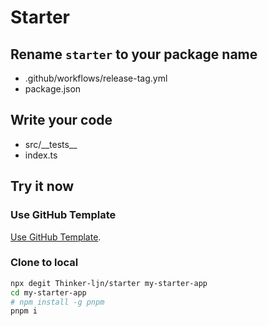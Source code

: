 # Starter

## Rename `starter` to your package name

- .github/workflows/release-tag.yml
- package.json

## Write your code

- src/\_\_tests\_\_
- index.ts

## Try it now

### Use GitHub Template

[Use GitHub Template](https://github.com/Thinker-ljn/starter/generate).

### Clone to local

```bash
npx degit Thinker-ljn/starter my-starter-app
cd my-starter-app
# npm install -g pnpm
pnpm i
```
